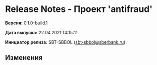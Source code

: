 # Release Notes - Проект 'antifraud'

**Версия:** 0.1.0-build.1

**Дата выпуска:** 22.04.2021 14:15:11

**Инициатор релиза:** SBT-SBBOL (sbt-sbbol@sberbank.ru)

## Изменения
